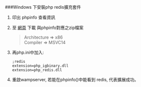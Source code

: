 ###Windows 下安裝php redis擴充套件

1. 印出 phpinfo 查看資訊
2. 至 [網頁](https://windows.php.net/downloads/pecl/releases/redis/5.0.1/) 下載 與phpinfo對應之zip檔案
   >Architecture => x86   
   >Compiler => MSVC14   
3. 再php.ini中加入:
     
       ;redis
       extension=php_igbinary.dll
       extension=php_redis.dll
       
4. 重啟wampserver, 若能在phpinfo()中能看到 redis, 代表擴展成功。